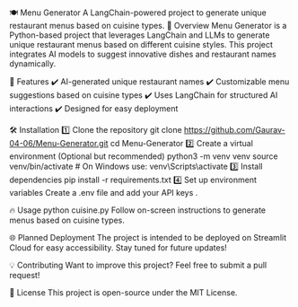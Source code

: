 🍽️ Menu Generator
A LangChain-powered project to generate unique restaurant menus based on cuisine types.
🌟 Overview
Menu Generator is a Python-based project that leverages LangChain and LLMs to generate unique restaurant menus based on different cuisine styles. This project integrates AI models to suggest innovative dishes and restaurant names dynamically.

🚀 Features
✔️ AI-generated unique restaurant names
✔️ Customizable menu suggestions based on cuisine types
✔️ Uses LangChain for structured AI interactions
✔️ Designed for easy deployment

🛠️ Installation
1️⃣ Clone the repository
git clone https://github.com/Gaurav-04-06/Menu-Generator.git
cd Menu-Generator
2️⃣ Create a virtual environment (Optional but recommended)
python3 -m venv venv
source venv/bin/activate  # On Windows use: venv\Scripts\activate
3️⃣ Install dependencies
pip install -r requirements.txt
4️⃣ Set up environment variables
Create a .env file and add your API keys .

🔥 Usage
python cuisine.py
Follow on-screen instructions to generate menus based on cuisine types.

🌐 Planned Deployment
The project is intended to be deployed on Streamlit Cloud for easy accessibility. Stay tuned for future updates!

💡 Contributing
Want to improve this project? Feel free to submit a pull request!

📜 License
This project is open-source under the MIT License.

